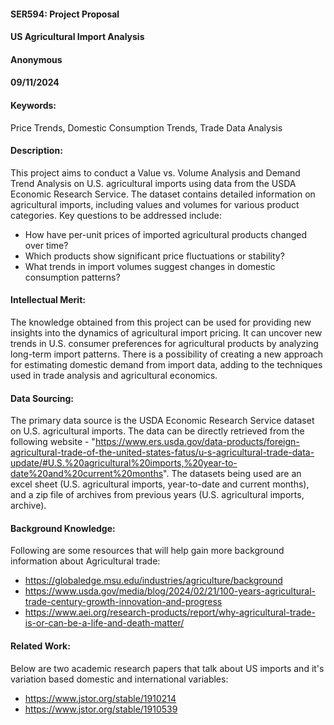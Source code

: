 #### SER594: Project Proposal

#### US Agricultural Import Analysis

#### Anonymous

#### 09/11/2024

#### Keywords:

Price Trends, Domestic Consumption Trends, Trade Data Analysis

#### Description:

This project aims to conduct a Value vs. Volume Analysis and Demand Trend Analysis on U.S. agricultural imports using data from the USDA Economic Research Service. The dataset contains detailed information on agricultural imports, including values and volumes for various product categories. Key questions to be addressed include:

- How have per-unit prices of imported agricultural products changed over time?
- Which products show significant price fluctuations or stability?
- What trends in import volumes suggest changes in domestic consumption patterns?

#### Intellectual Merit:

The knowledge obtained from this project can be used for providing new insights into the dynamics of agricultural import pricing. It can uncover new trends in U.S. consumer preferences for agricultural products by analyzing long-term import patterns. There is a possibility of creating a new approach for estimating domestic demand from import data, adding to the techniques used in trade analysis and agricultural economics.

#### Data Sourcing:

The primary data source is the USDA Economic Research Service dataset on U.S. agricultural imports. The data can be directly retrieved from the following website - "https://www.ers.usda.gov/data-products/foreign-agricultural-trade-of-the-united-states-fatus/u-s-agricultural-trade-data-update/#U.S.%20agricultural%20imports,%20year-to-date%20and%20current%20months". The datasets being used are an excel sheet (U.S. agricultural imports, year-to-date and current months), and a zip file of archives from previous years (U.S. agricultural imports, archive).

#### Background Knowledge:

Following are some resources that will help gain more background information about Agricultural trade:

- https://globaledge.msu.edu/industries/agriculture/background
- https://www.usda.gov/media/blog/2024/02/21/100-years-agricultural-trade-century-growth-innovation-and-progress
- https://www.aei.org/research-products/report/why-agricultural-trade-is-or-can-be-a-life-and-death-matter/

#### Related Work:

Below are two academic research papers that talk about US imports and it's variation based domestic and international variables:

- https://www.jstor.org/stable/1910214
- https://www.jstor.org/stable/1910539
